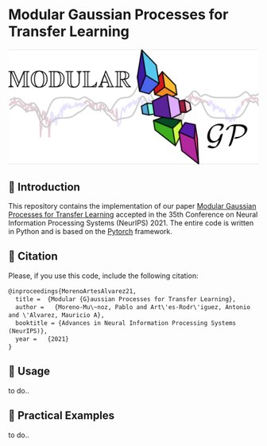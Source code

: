 # Modular Gaussian Processes for Transfer Learning

<img src="/extra/modular_gp_header.png" width=800>

## 🧩 Introduction

This repository contains the implementation of our paper [Modular Gaussian Processes for Transfer Learning](https://arxiv.org/abs/2110.13515) accepted in the 35th Conference on Neural Information Processing Systems (NeurIPS) 2021. The entire code is written in Python and is based on the [Pytorch](https://pytorch.org/) framework. 

## 🧩 Citation

Please, if you use this code, include the following citation:
```
@inproceedings{MorenoArtesAlvarez21,
  title =  {Modular {G}aussian Processes for Transfer Learning},
  author =   {Moreno-Mu\~noz, Pablo and Art\'es-Rodr\'iguez, Antonio and \'Alvarez, Mauricio A},
  booktitle = {Advances in Neural Information Processing Systems (NeurIPS)},
  year =   {2021}
}
```

## 🧩 Usage
to do..

## 🧩 Practical Examples
to do..



